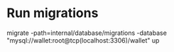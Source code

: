 # Run migrations
migrate -path=internal/database/migrations -database "mysql://wallet:root@tcp(localhost:3306)/wallet" up
